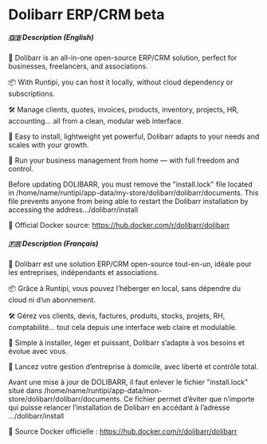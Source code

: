 # Dolibarr ERP/CRM beta





##### 🇬🇧 Description (English)

🧩 Dolibarr is an all-in-one open-source ERP/CRM solution, perfect for businesses, freelancers, and associations.

📦 With Runtipi, you can host it locally, without cloud dependency or subscriptions.

🛠️ Manage clients, quotes, invoices, products, inventory, projects, HR, accounting... all from a clean, modular web interface.

💼 Easy to install, lightweight yet powerful, Dolibarr adapts to your needs and scales with your growth.

🚀 Run your business management from home — with full freedom and control.



Before updating DOLIBARR, you must remove the "install.lock" file located in /home/name/runtipi/app-data/my-store/dolibarr/dolibarr/documents. This file prevents anyone from being able to restart the Dolibarr installation by accessing the address.../dolibarr/install



🔗 Official Docker source: https://hub.docker.com/r/dolibarr/dolibarr





##### 🇫🇷 Description (Français)

🧩 Dolibarr est une solution ERP/CRM open-source tout-en-un, idéale pour les entreprises, indépendants et associations.

📦 Grâce à Runtipi, vous pouvez l’héberger en local, sans dépendre du cloud ni d’un abonnement.

🛠️ Gérez vos clients, devis, factures, produits, stocks, projets, RH, comptabilité... tout cela depuis une interface web claire et modulable.

💼 Simple à installer, léger et puissant, Dolibarr s’adapte à vos besoins et évolue avec vous.

🚀 Lancez votre gestion d’entreprise à domicile, avec liberté et contrôle total.



Avant une mise à jour de DOLIBARR, il faut enlever le fichier "install.lock" situé dans /home/name/runtipi/app-data/mon-store/dolibarr/dolibarr/documents. Ce fichier permet d’éviter que n’importe qui puisse relancer l’installation de Dolibarr en accédant à l’adresse …/dolibarr/install



🔗 Source Docker officielle : https://hub.docker.com/r/dolibarr/dolibarr

